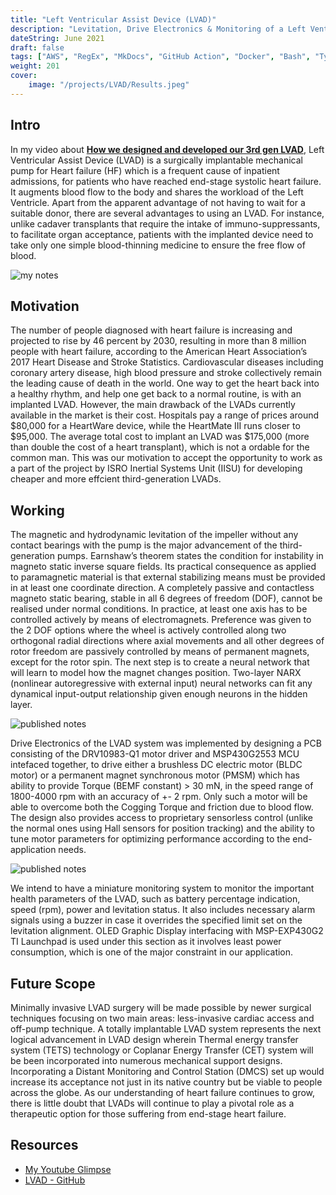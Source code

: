 ```yaml
---
title: "Left Ventricular Assist Device (LVAD)"
description: "Levitation, Drive Electronics & Monitoring of a Left Ventricular Assist Device (LVAD) in collaboration with Inertial Systems Unit of Indian Space Research Organisation"
dateString: June 2021
draft: false
tags: ["AWS", "RegEx", "MkDocs", "GitHub Action", "Docker", "Bash", "TypeScript", "Node.JS"]
weight: 201
cover:
    image: "/projects/LVAD/Results.jpeg"
---
```


## Intro
In my video about [**How we designed and developed our 3rd gen LVAD**](https://www.youtube.com/watch?v=Lj_ukoOZl54), 
Left Ventricular Assist Device (LVAD) is a surgically implantable mechanical pump for Heart failure (HF) which is a frequent cause of inpatient admissions, for patients who have reached end-stage systolic heart failure. It augments blood flow to the body and shares the workload of the Left Ventricle. Apart from the apparent advantage of not having to wait for a suitable donor, there are several advantages to using an LVAD. For instance, unlike cadaver transplants that require the intake of immuno-suppressants, to facilitate organ acceptance, patients with the implanted device need to take only one simple blood-thinning medicine to ensure the free flow of blood.

![my notes](/projects/LVAD/lvad.jpg)


## Motivation
The number of people diagnosed with heart failure is increasing and projected to rise by 46 percent by 2030, resulting in more than 8 million people with heart failure, according to the American Heart Association’s 2017 Heart Disease and Stroke Statistics. Cardiovascular diseases including coronary artery disease, high blood pressure and stroke collectively remain the leading cause of death in the world. One way to get the heart back into a healthy rhythm, and help one get back to a normal routine, is with an implanted LVAD. However, the main drawback of the LVADs currently available in the market is their cost. Hospitals pay a range of prices around $80,000 for a HeartWare device, while the HeartMate III runs closer to $95,000. The average total cost to implant an LVAD was $175,000 (more than double the cost of a heart transplant), which is not a ordable for the common man. This was our motivation to accept the opportunity to work as a part of the project by ISRO Inertial Systems Unit (IISU) for developing cheaper and more effcient third-generation LVADs.

## Working
The magnetic and hydrodynamic levitation of the impeller without any contact bearings with the pump is the major advancement of the third-generation pumps. Earnshaw’s theorem states the condition for instability in magneto static inverse square fields. Its practical consequence as applied to paramagnetic material is that external stabilizing means must be provided in at least one coordinate direction. A completely passive and contactless magneto static bearing, stable in all 6 degrees of freedom (DOF), cannot be realised under normal conditions. In practice, at least one axis has to be controlled actively by means of electromagnets. Preference was given to the 2 DOF options where the wheel is actively controlled along two orthogonal radial directions where axial movements and all other degrees of rotor freedom are passively controlled by means of permanent magnets, except for the rotor spin. The next step is to create a neural network that will learn to model how the magnet changes position. Two-layer NARX (nonlinear autoregressive with external input) neural networks can fit any dynamical input-output relationship given enough neurons in the hidden layer.

![published notes](/projects/LVAD/levitation.jpg)

Drive Electronics of the LVAD system was implemented by designing a PCB consisting of the DRV10983-Q1 motor driver and MSP430G2553 MCU intefaced together, to drive either a brushless DC electric motor (BLDC motor) or a permanent magnet synchronous motor (PMSM) which has ability to provide Torque (BEMF constant) > 30 mN, in the speed range of 1800-4000 rpm with an accuracy of +- 2 rpm. Only such a motor will be able to overcome both the Cogging Torque and friction due to blood flow. The design also provides access to proprietary sensorless control (unlike the normal ones using Hall sensors for position tracking) and the ability to tune motor parameters for optimizing performance according to the end-application needs.

![published notes](/projects/LVAD/lvad1.jpg)

We intend to have a miniature monitoring system to monitor the important health parameters of the LVAD, such as battery percentage indication, speed (rpm), power and levitation status. It also includes necessary alarm signals using a buzzer in case it overrides the specified limit set on the levitation alignment. OLED Graphic Display interfacing with MSP-EXP430G2 TI Launchpad is used under this section as it involves least power consumption, which is one of the major constraint in our application.


## Future Scope
Minimally invasive LVAD surgery will be made possible by newer surgical techniques focusing on two main areas: less-invasive cardiac access and off-pump technique. A totally implantable LVAD system represents the next logical advancement in LVAD design wherein Thermal energy transfer system (TETS) technology or Coplanar Energy Transfer (CET) system will be been incorporated into numerous mechanical support designs. Incorporating a Distant Monitoring and Control Station (DMCS) set up would increase its acceptance not just in its native country but be viable to people across the globe. As our understanding of heart failure continues to grow, there is little doubt that LVADs will continue to play a pivotal role as a therapeutic option for those suffering from end-stage heart failure.

## Resources
- [My Youtube Glimpse](https://www.youtube.com/watch?v=Lj_ukoOZl54)
- [LVAD - GitHub](https://github.com/mvipinchand/UG-Final-Year-Project-Report)